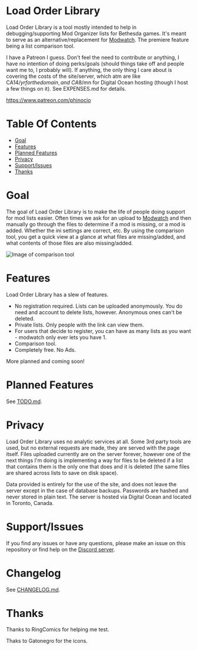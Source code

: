 # Load Order Library
Load Order Library is a tool mostly intended to help in debugging/supporting Mod Organizer lists for Bethesda games. It's meant to serve as an alternative/replacement for [Modwatch](https://modwat.ch/). The premiere feature being a list comparison tool.

I have a Patreon I guess. Don't feel the need to contribute or anything, I have no intention of doing perks/goals (should things take off and people want me to, I probably will). If anything, the only thing I care about is covering the costs of the site/server, which atm are like CA$14/yr for the domain, and ~CA$8/mn for Digital Ocean hosting (though I host a few things on it). See EXPENSES.md for details.

https://www.patreon.com/phinocio

# Table Of Contents

<!-- TOC -->

- [Goal](#goal)
- [Features](#features)
- [Planned Features](#planned-features)
- [Privacy](#privacy)
- [Support/Issues](#supportissues)
- [Thanks](#thanks)

<!-- /TOC -->

# Goal

The goal of Load Order Library is to make the life of people doing support for mod lists easier. Often times we ask for an upload to [Modwatch](https://modwat.ch/) and then manually go through the files to determine if a mod is missing, or a mod is added. Whether the ini settings are correct, etc. By using the comparison tool, you get a quick view at a glance at what files are missing/added, and what contents of those files are also missing/added.

![Image of comparison tool](https://cdn.discordapp.com/attachments/577715234752430082/811766182856097802/unknown.png)

# Features

Load Order Library has a slew of features.

- No registration required. Lists can be uploaded anonymously. You do need and account to delete lists, however. Anonymous ones can't be deleted.
- Private lists. Only people with the link can view them.
- For users that decide to register, you can have as many lists as you want - modwatch only ever lets you have 1.
- Comparison tool.
- Completely free. No Ads.

More planned and coming soon!

# Planned Features

See [TODO.md](https://github.com/phinocio/loadorderlibrary/blob/master/TODO.md).

# Privacy

Load Order Library uses no analytic services at all. Some 3rd party tools are used, but no external requests are made, they are served with the page itself. Files uploaded currently are on the server forever, however one of the next things I'm doing is implementing a way for files to be deleted if a list that contains them is the only one that does and it is deleted (the same files are shared across lists to save on disk space).

Data provided is entirely for the use of the site, and does not leave the server except in the case of database backups. Passwords are hashed and never stored in plain text. The server is hosted via Digital Ocean and located in Toronto, Canada.

# Support/Issues

If you find any issues or have any questions, please make an issue on this repository or find help on the [Discord server](https://discord.gg/K3KnEgrQE4).

# Changelog

See [CHANGELOG.md](https://github.com/phinocio/loadorderlibrary/blob/master/CHANGELOG.md).

# Thanks

Thanks to RingComics for helping me test.

Thaks to Gatonegro for the icons. 
